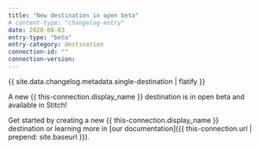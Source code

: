 ```yaml
---
title: "New destination in open beta"
# content-type: "changelog-entry"
date: 2020-08-03
entry-type: "beta"
entry-category: destination
connection-id: ""
connection-version: 
---
```


{{ site.data.changelog.metadata.single-destination | flatify }}

A new {{ this-connection.display_name }} destination is in open beta and available in Stitch!

Get started by creating a new {{ this-connection.display_name }} destination or learning more in [our documentation]({{ this-connection.url | prepend: site.baseurl }}).
